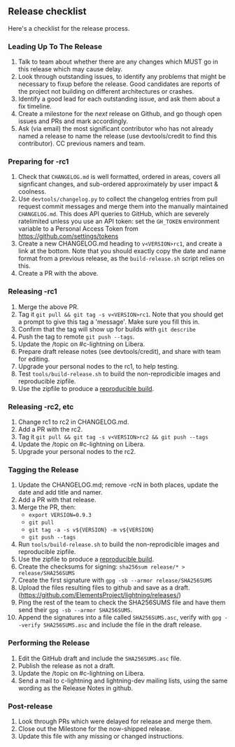 ## Release checklist

Here's a checklist for the release process.

### Leading Up To The Release

1. Talk to team about whether there are any changes which MUST go in
   this release which may cause delay.
2. Look through outstanding issues, to identify any problems that might
   be necessary to fixup before the release. Good candidates are reports
   of the project not building on different architectures or crashes.
3. Identify a good lead for each outstanding issue, and ask them about
   a fix timeline.
4. Create a milestone for the *next* release on Github, and go though
   open issues and PRs and mark accordingly.
5. Ask (via email) the most significant contributor who has not
   already named a release to name the release (use devtools/credit to
   find this contributor). CC previous namers and team.

### Preparing for -rc1

1. Check that `CHANGELOG.md` is well formatted, ordered in areas,
   covers all signficant changes, and sub-ordered approximately by user impact
   & coolness.
2. Use `devtools/changelog.py` to collect the changelog entries from pull
   request commit messages and merge them into the manually maintained
   `CHANGELOG.md`.  This does API queries to GitHub, which are severely
   ratelimited unless you use an API token: set the `GH_TOKEN` environment
   variable to a Personal Access Token from https://github.com/settings/tokens
3. Create a new CHANGELOG.md heading to `v<VERSION>rc1`, and create a link at
   the bottom. Note that you should exactly copy the date and name format from
   a previous release, as the `build-release.sh` script relies on this.
4. Create a PR with the above.

### Releasing -rc1

1. Merge the above PR.
2. Tag it `git pull && git tag -s v<VERSION>rc1`. Note that you
   should get a prompt to give this tag a 'message'. Make sure you fill this in.
3. Confirm that the tag will show up for builds with `git describe`
4. Push the tag to remote `git push --tags`.
3. Update the /topic on #c-lightning on Libera.
4. Prepare draft release notes (see devtools/credit), and share with team for editing.
5. Upgrade your personal nodes to the rc1, to help testing.
6. Test `tools/build-release.sh` to build the non-reprodicible images
   and reproducible zipfile.
7. Use the zipfile to produce a [reproducible build](REPRODUCIBLE.md).

### Releasing -rc2, etc

1. Change rc1 to rc2 in CHANGELOG.md.
2. Add a PR with the rc2.
3. Tag it `git pull && git tag -s v<VERSION>rc2 && git push --tags`
4. Update the /topic on #c-lightning on Libera.
5. Upgrade your personal nodes to the rc2.

### Tagging the Release

1. Update the CHANGELOG.md; remove -rcN in both places, update the date and add title and namer.
2. Add a PR with that release.
3. Merge the PR, then:
   - `export VERSION=0.9.3`
   - `git pull`
   - `git tag -a -s v${VERSION} -m v${VERSION}`
   - `git push --tags`
4. Run `tools/build-release.sh` to build the non-reprodicible images
   and reproducible zipfile.
5. Use the zipfile to produce a [reproducible build](REPRODUCIBLE.md).
6. Create the checksums for signing: `sha256sum release/* > release/SHA256SUMS`
7. Create the first signature with `gpg -sb --armor release/SHA256SUMS`
8. Upload the files resulting files to github and
   save as a draft.
   (https://github.com/ElementsProject/lightning/releases/)
9. Ping the rest of the team to check the SHA256SUMS file and have them send their
   `gpg -sb --armor SHA256SUMS`.
10. Append the signatures into a file called `SHA256SUMS.asc`, verify
   with `gpg --verify SHA256SUMS.asc` and include the file in the draft
   release.

### Performing the Release

1. Edit the GitHub draft and include the `SHA256SUMS.asc` file.
2. Publish the release as not a draft.
3. Update the /topic on #c-lightning on Libera.
4. Send a mail to c-lightning and lightning-dev mailing lists, using the
   same wording as the Release Notes in github.

### Post-release

1. Look through PRs which were delayed for release and merge them.
2. Close out the Milestone for the now-shipped release.
3. Update this file with any missing or changed instructions.
